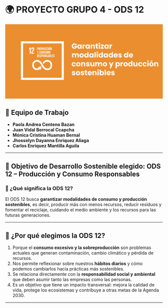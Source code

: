 # 🌍 PROYECTO GRUPO 4 - ODS 12 

![ods_12](https://github.com/JuanVidalx/Grupo-4_Fundamentos-de-dise-o/blob/05fad9449a39b9e1cc774faa3228613bc974876a/ods12.jpg)

## 👥 Equipo de Trabajo
- **Paola Andrea Centeno Bazan**
- **Juan Vidal Berrocal Ccapcha** 
- **Mónica Cristina Huaman Bernal**
- **Jhosselyn Dayanna Enriquez Aliaga**
- **Carlos Enriquez Mantilla Aguila** 

---

## 🎯 Objetivo de Desarrollo Sostenible elegido: **ODS 12 – Producción y Consumo Responsables**

### 📌 ¿Qué significa la ODS 12?
El ODS 12 busca **garantizar modalidades de consumo y producción sostenibles**, es decir, producir más con menos recursos, reducir residuos y fomentar el reciclaje, cuidando el medio ambiente y los recursos para las futuras generaciones.  

---

## 🤔 ¿Por qué elegimos la ODS 12?
1. Porque el **consumo excesivo y la sobreproducción** son problemas actuales que generan contaminación, cambio climático y pérdida de recursos.  
2. Nos permite reflexionar sobre nuestros **hábitos diarios** y cómo podemos cambiarlos hacia prácticas más sostenibles.  
3. Se relaciona directamente con la **responsabilidad social y ambiental** que deben asumir tanto las empresas como las personas.  
4. Es un objetivo que tiene un impacto transversal: mejora la calidad de vida, protege los ecosistemas y contribuye a otras metas de la Agenda 2030.  

---


